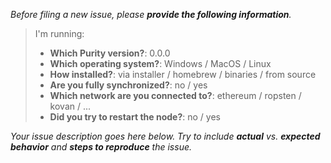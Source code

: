_Before filing a new issue, please **provide the following information**._

> I'm running:
>
> - **Which Purity version?**: 0.0.0
> - **Which operating system?**: Windows / MacOS / Linux
> - **How installed?**: via installer / homebrew / binaries / from source
> - **Are you fully synchronized?**: no / yes
> - **Which network are you connected to?**: ethereum / ropsten / kovan / ...
> - **Did you try to restart the node?**: no / yes

_Your issue description goes here below. Try to include **actual** vs. **expected behavior** and **steps to reproduce** the issue._

